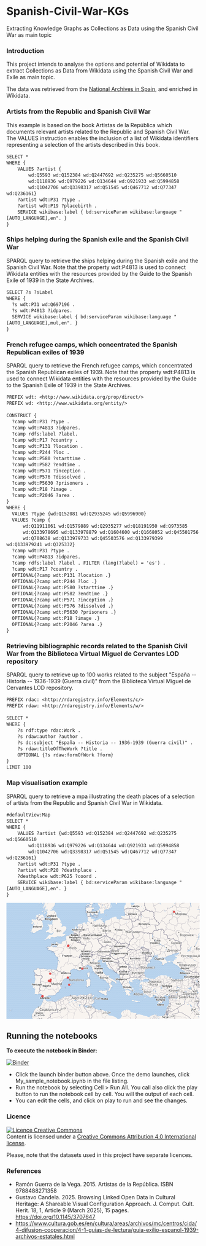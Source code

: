 # Spanish-Civil-War-KGs
Extracting Knowledge Graphs as Collections as Data using the Spanish Civil War as main topic

### Introduction
This project intends to analyse the options and potential of Wikidata to extract Collections as Data from Wikidata using the Spanish Civil War and Exile as main topic.

The data was retrieved from the [National Archives in Spain](https://www.cultura.gob.es/en/cultura/areas/archivos/mc/centros/cida/4-difusion-cooperacion/4-1-guias-de-lectura/guia-exilio-espanol-1939-archivos-estatales.html), and enriched in Wikidata.

### Artists from the Republic and Spanish Civil War

This example is based on the book Artistas de la República which documents relevant artists related to the Republic and Spanish Civil War. The VALUES instruction enables the inclusion of a list of Wikidata identifiers representing a selection of the artists described in this book.

```
SELECT *
WHERE { 
    VALUES ?artist {
        wd:Q5593 wd:Q152384 wd:Q2447692 wd:Q235275 wd:Q5660510 
        wd:Q118936 wd:Q979226 wd:Q134644 wd:Q921933 wd:Q5994858 
        wd:Q1042706 wd:Q3398317 wd:Q51545 wd:Q467712 wd:Q77347 wd:Q236161}
    ?artist wdt:P31 ?type .
    ?artist wdt:P19 ?placebirth .
    SERVICE wikibase:label { bd:serviceParam wikibase:language "[AUTO_LANGUAGE],en". }
}
```

### Ships helping during the Spanish exile and the Spanish Civil War
SPARQL query to retrieve the ships helping during the Spanish exile and the Spanish Civil War. Note that the property wdt:P4813 is used to connect Wikidata entities with the resources provided by the Guide to the Spanish Exile of 1939 in the State Archives.

```
SELECT ?s ?sLabel
WHERE {
  ?s wdt:P31 wd:Q697196 .
  ?s wdt:P4813 ?idpares.
  SERVICE wikibase:label { bd:serviceParam wikibase:language "[AUTO_LANGUAGE],mul,en". }
}
```

### French refugee camps, which concentrated the Spanish Republican exiles of 1939
SPARQL query to retrieve the French refugee camps, which concentrated the Spanish Republican exiles of 1939. Note that the property wdt:P4813 is used to connect Wikidata entities with the resources provided by the Guide to the Spanish Exile of 1939 in the State Archives.

```
PREFIX wdt: <http://www.wikidata.org/prop/direct/>
PREFIX wd: <http://www.wikidata.org/entity/>

CONSTRUCT {
  ?camp wdt:P31 ?type .
  ?camp wdt:P4813 ?idpares.
  ?camp rdfs:label ?label.
  ?camp wdt:P17 ?country .
  ?camp wdt:P131 ?location .
  ?camp wdt:P244 ?loc .
  ?camp wdt:P580 ?starttime .
  ?camp wdt:P582 ?endtime .
  ?camp wdt:P571 ?inception .
  ?camp wdt:P576 ?dissolved .
  ?camp wdt:P5630 ?prisoners .
  ?camp wdt:P18 ?image .
  ?camp wdt:P2046 ?area .
}
WHERE {
  VALUES ?type {wd:Q152081 wd:Q2935245 wd:Q5996900}
  VALUES ?camp {
      wd:Q11911061 wd:Q1579889 wd:Q2935277 wd:Q18191950 wd:Q973585 
      wd:Q133978695 wd:Q133978879 wd:Q1604600 wd:Q1668052 wd:Q45501756 
      wd:Q708638 wd:Q133979733 wd:Q45503576 wd:Q133979399 wd:Q133979241 wd:Q325332}
  ?camp wdt:P31 ?type .
  ?camp wdt:P4813 ?idpares.
  ?camp rdfs:label ?label . FILTER (lang(?label) = 'es') .
  ?camp wdt:P17 ?country .  
  OPTIONAL{?camp wdt:P131 ?location .}
  OPTIONAL{?camp wdt:P244 ?loc .}
  OPTIONAL{?camp wdt:P580 ?starttime .}
  OPTIONAL{?camp wdt:P582 ?endtime .}
  OPTIONAL{?camp wdt:P571 ?inception .}
  OPTIONAL{?camp wdt:P576 ?dissolved .}
  OPTIONAL{?camp wdt:P5630 ?prisoners .}
  OPTIONAL{?camp wdt:P18 ?image .}
  OPTIONAL{?camp wdt:P2046 ?area .}
}
```

### Retrieving bibliographic records related to the Spanish Civil War from the Biblioteca Virtual Miguel de Cervantes LOD repository
SPARQL query to retrieve up to 100 works related to the subject "España -- Historia -- 1936-1939 (Guerra civil)" from the Biblioteca Virtual Miguel de Cervantes LOD repository.

```
PREFIX rdac: <http://rdaregistry.info/Elements/c/>
PREFIX rdaw: <http://rdaregistry.info/Elements/w/>

SELECT * 
WHERE {
    ?s rdf:type rdac:Work .
    ?s rdaw:author ?author .
    ?s dc:subject "España -- Historia -- 1936-1939 (Guerra civil)" .
    ?s rdaw:titleOfTheWork ?title .
    OPTIONAL {?s rdaw:formOfWork ?form}
} 
LIMIT 100
```

### Map visualisation example
SPARQL query to retrieve a mpa illustrating the death places of a selection of artists from the Republic and Spanish Civil War in Wikidata.

```
#defaultView:Map
SELECT *
WHERE { 
    VALUES ?artist {wd:Q5593 wd:Q152384 wd:Q2447692 wd:Q235275 wd:Q5660510 
        wd:Q118936 wd:Q979226 wd:Q134644 wd:Q921933 wd:Q5994858 
        wd:Q1042706 wd:Q3398317 wd:Q51545 wd:Q467712 wd:Q77347 wd:Q236161}
    ?artist wdt:P31 ?type .
    ?artist wdt:P20 ?deathplace .
    ?deathplace wdt:P625 ?coord .
    SERVICE wikibase:label { bd:serviceParam wikibase:language "[AUTO_LANGUAGE],en". }
}
```

<img src="images/map-artists.png" with="50%">

## Running the notebooks
**To execute the notebook in Binder:**

[![Binder](https://mybinder.org/badge_logo.svg)](https://mybinder.org/v2/gh/hibernator11/Spanish-Civil-War-KGs/HEAD)

- Click the launch binder button above. Once the demo launches, click My_sample_notebook.ipynb in the file listing.
- Run the notebook by selecting Cell > Run All. You call also click the play button to run the notebook cell by cell. You will the output of each cell.
- You can edit the cells, and click on play to run and see the changes.


### Licence
<a rel="license" href="http://creativecommons.org/licenses/by/4.0/"><img alt="Licence Creative Commons" style="border-width:0" src="https://i.creativecommons.org/l/by/4.0/80x15.png" /></a><br />Content is licensed under a <a rel="license" href="http://creativecommons.org/licenses/by/4.0/">Creative Commons Attribution 4.0 International license</a>.

Please, note that the datasets used in this project have separate licences.

### References

-  Ramón Guerra de la Vega. 2015. Artistas de la República. ISBN 9788488271358
-  Gustavo Candela. 2025. Browsing Linked Open Data in Cultural Heritage: A Shareable Visual Configuration Approach. J. Comput. Cult. Herit. 18, 1, Article 9 (March 2025), 15 pages. https://doi.org/10.1145/3707647
-  https://www.cultura.gob.es/en/cultura/areas/archivos/mc/centros/cida/4-difusion-cooperacion/4-1-guias-de-lectura/guia-exilio-espanol-1939-archivos-estatales.html
